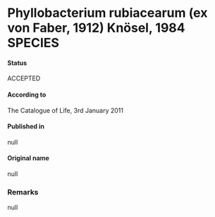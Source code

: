 # Phyllobacterium rubiacearum (ex von Faber, 1912) Knösel, 1984 SPECIES

#### Status
ACCEPTED

#### According to
The Catalogue of Life, 3rd January 2011

#### Published in
null

#### Original name
null

### Remarks
null